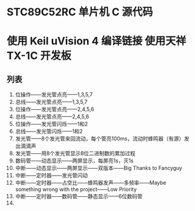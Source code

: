 # STC89C52RC 单片机 C 源代码
# 使用 Keil uVision 4 编译链接 使用天祥 TX-1C 开发板

## 列表
1. 位操作——发光管点亮——1,3,5,7
2. 总线——发光管点亮——1,3,5,7
3. 位操作——发光管点亮——2,4,5,6
4. 总线——发光管点亮——2,4,5,6
5. 位操作——发光管闪烁——1和2
6. 总线——发光管闪烁——1和2
7. 发光管——8个发光管来回流动，每个管亮100ms，流动时蜂鸣器（有源）发出滴滴声
8. 发光管——用8个发光管显示8位二进制数的累加过程
9. 数码管——动态显示——两屏显示，每屏亮1s，灭1s
10. 中断——动态显示——两屏显示——双版本——Big Thanks to Fancyguy
11. 中断——定时器——发光管闪动
12. 中断——定时器——占空比——蜂鸣器发声——多频率——Maybe something wrong with the project——Low Priority
13. 中断——定时器——数码管——静态显示——6位数码管
14. 